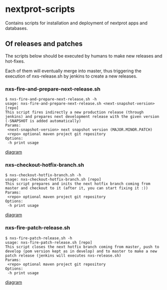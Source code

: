 # nextprot-scripts

Contains scripts for installation and deployment of nextprot apps and databases.

## Of releases and patches

The scripts below should be executed by humans to make new releases and hot-fixes.

Each of them will eventually merge into master, thus triggering the execution of nxs-release.sh by jenkins 
to create a new releases.

### nxs-fire-and-prepare-next-release.sh

```
$ nxs-fire-and-prepare-next-release.sh -h
usage: nxs-fire-and-prepare-next-release.sh <next-snapshot-version> [repo]
This script fires indirectly a new production release (through jenkins) and prepares next development release with the given version (-SNAPSHOT is added automatically)
Params:
 <next-snapshot-version> next snapshot version (MAJOR.MINOR.PATCH)
 <repo> optional maven project git repository
Options:
 -h print usage
```

[diagram](doc/fire-and-prepare-next-release.html)
 
### nxs-checkout-hotfix-branch.sh

```
$ nxs-checkout-hotfix-branch.sh -h
usage: nxs-checkout-hotfix-branch.sh [repo]
This script prepares and inits the next hotfix branch coming from master and checkout to it (after it, you can start fixing it :))
Params:
 <repo> optional maven project git repository
Options:
 -h print usage
```

[diagram](doc/checkout-hotfix-branch.html)

### nxs-fire-patch-release.sh

```
$ nxs-fire-patch-release.sh -h
usage: nxs-fire-patch-release.sh [repo]
This script closes the next hotfix branch coming from master, push to develop (pom version kept as in develop) and to master to make a new patch release (jenkins will executes nxs-release.sh)
Params:
 <repo> optional maven project git repository
Options:
 -h print usage
```

[diagram](doc/fire-patch-release.html)

